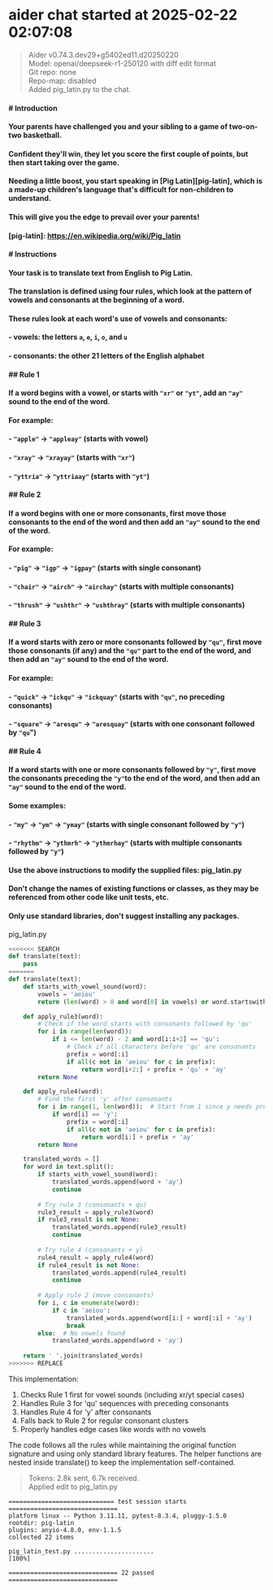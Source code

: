
# aider chat started at 2025-02-22 02:07:08

> Aider v0.74.3.dev29+g5402ed11.d20250220  
> Model: openai/deepseek-r1-250120 with diff edit format  
> Git repo: none  
> Repo-map: disabled  
> Added pig_latin.py to the chat.  

#### # Introduction  
####   
#### Your parents have challenged you and your sibling to a game of two-on-two basketball.  
#### Confident they'll win, they let you score the first couple of points, but then start taking over the game.  
#### Needing a little boost, you start speaking in [Pig Latin][pig-latin], which is a made-up children's language that's difficult for non-children to understand.  
#### This will give you the edge to prevail over your parents!  
####   
#### [pig-latin]: https://en.wikipedia.org/wiki/Pig_latin  
#### # Instructions  
####   
#### Your task is to translate text from English to Pig Latin.  
#### The translation is defined using four rules, which look at the pattern of vowels and consonants at the beginning of a word.  
#### These rules look at each word's use of vowels and consonants:  
####   
#### - vowels: the letters `a`, `e`, `i`, `o`, and `u`  
#### - consonants: the other 21 letters of the English alphabet  
####   
#### ## Rule 1  
####   
#### If a word begins with a vowel, or starts with `"xr"` or `"yt"`, add an `"ay"` sound to the end of the word.  
####   
#### For example:  
####   
#### - `"apple"` -> `"appleay"` (starts with vowel)  
#### - `"xray"` -> `"xrayay"` (starts with `"xr"`)  
#### - `"yttria"` -> `"yttriaay"` (starts with `"yt"`)  
####   
#### ## Rule 2  
####   
#### If a word begins with one or more consonants, first move those consonants to the end of the word and then add an `"ay"` sound to the end of the word.  
####   
#### For example:  
####   
#### - `"pig"` -> `"igp"` -> `"igpay"` (starts with single consonant)  
#### - `"chair"` -> `"airch"` -> `"airchay"` (starts with multiple consonants)  
#### - `"thrush"` -> `"ushthr"` -> `"ushthray"` (starts with multiple consonants)  
####   
#### ## Rule 3  
####   
#### If a word starts with zero or more consonants followed by `"qu"`, first move those consonants (if any) and the `"qu"` part to the end of the word, and then add an `"ay"` sound to the end of the word.  
####   
#### For example:  
####   
#### - `"quick"` -> `"ickqu"` -> `"ickquay"` (starts with `"qu"`, no preceding consonants)  
#### - `"square"` -> `"aresqu"` -> `"aresquay"` (starts with one consonant followed by `"qu`")  
####   
#### ## Rule 4  
####   
#### If a word starts with one or more consonants followed by `"y"`, first move the consonants preceding the `"y"`to the end of the word, and then add an `"ay"` sound to the end of the word.  
####   
#### Some examples:  
####   
#### - `"my"` -> `"ym"` -> `"ymay"` (starts with single consonant followed by `"y"`)  
#### - `"rhythm"` -> `"ythmrh"` -> `"ythmrhay"` (starts with multiple consonants followed by `"y"`)  
####   
#### ####  
####   
#### Use the above instructions to modify the supplied files: pig_latin.py  
#### Don't change the names of existing functions or classes, as they may be referenced from other code like unit tests, etc.  
#### Only use standard libraries, don't suggest installing any packages.  

pig_latin.py
```python
<<<<<<< SEARCH
def translate(text):
    pass
=======
def translate(text):
    def starts_with_vowel_sound(word):
        vowels = 'aeiou'
        return (len(word) > 0 and word[0] in vowels) or word.startswith('xr') or word.startswith('yt')

    def apply_rule3(word):
        # Check if the word starts with consonants followed by 'qu'
        for i in range(len(word)):
            if i <= len(word) - 2 and word[i:i+2] == 'qu':
                # Check if all characters before 'qu' are consonants
                prefix = word[:i]
                if all(c not in 'aeiou' for c in prefix):
                    return word[i+2:] + prefix + 'qu' + 'ay'
        return None

    def apply_rule4(word):
        # Find the first 'y' after consonants
        for i in range(1, len(word)):  # Start from 1 since y needs preceding consonants
            if word[i] == 'y':
                prefix = word[:i]
                if all(c not in 'aeiou' for c in prefix):
                    return word[i:] + prefix + 'ay'
        return None

    translated_words = []
    for word in text.split():
        if starts_with_vowel_sound(word):
            translated_words.append(word + 'ay')
            continue
        
        # Try rule 3 (consonants + qu)
        rule3_result = apply_rule3(word)
        if rule3_result is not None:
            translated_words.append(rule3_result)
            continue
        
        # Try rule 4 (consonants + y)
        rule4_result = apply_rule4(word)
        if rule4_result is not None:
            translated_words.append(rule4_result)
            continue
        
        # Apply rule 2 (move consonants)
        for i, c in enumerate(word):
            if c in 'aeiou':
                translated_words.append(word[i:] + word[:i] + 'ay')
                break
        else:  # No vowels found
            translated_words.append(word + 'ay')
    
    return ' '.join(translated_words)
>>>>>>> REPLACE
```

This implementation:
1. Checks Rule 1 first for vowel sounds (including xr/yt special cases)
2. Handles Rule 3 for 'qu' sequences with preceding consonants
3. Handles Rule 4 for 'y' after consonants
4. Falls back to Rule 2 for regular consonant clusters
5. Properly handles edge cases like words with no vowels

The code follows all the rules while maintaining the original function signature and using only standard library features. The helper functions are nested inside translate() to keep the implementation self-contained.

> Tokens: 2.8k sent, 6.7k received.  
> Applied edit to pig_latin.py  
```
============================= test session starts ==============================
platform linux -- Python 3.11.11, pytest-8.3.4, pluggy-1.5.0
rootdir: pig-latin
plugins: anyio-4.8.0, env-1.1.5
collected 22 items

pig_latin_test.py ......................                                 [100%]

============================== 22 passed  ==============================

```
